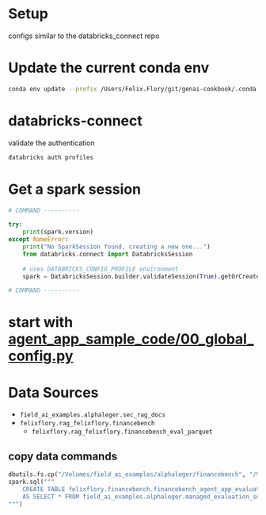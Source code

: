 # Setup

configs similar to the databricks_connect repo

# Update the current conda env

```bash
conda env update --prefix /Users/Felix.Flory/git/genai-cookbook/.conda --file environment.yml --prune
```

# databricks-connect

validate the authentication
```bash
databricks auth profiles
```

# Get a spark session

```python
# COMMAND ----------

try:
    print(spark.version)
except NameError:
    print("No SparkSession found, creating a new one...")
    from databricks.connect import DatabricksSession
    
    # uses DATABRICKS_CONFIG_PROFILE environment
    spark = DatabricksSession.builder.validateSession(True).getOrCreate()

# COMMAND ----------
```

# start with [agent_app_sample_code/00_global_config.py](agent_app_sample_code/00_global_config.py)


# Data Sources 

- `field_ai_examples.alphaleger.sec_rag_docs`
- `felixflory.rag_felixflory.financebench`
  - `felixflory.rag_felixflory.financebench_eval_parquet`

## copy data commands

```python
dbutils.fs.cp("/Volumes/field_ai_examples/alphaleger/financebench", "/Volumes/felixflory/financebench/financebench", recurse=True)
spark.sql("""
    CREATE TABLE felixflory.financebench.financebench_agent_app_evaluation_set
    AS SELECT * FROM field_ai_examples.alphaleger.managed_evaluation_set
""")
```
